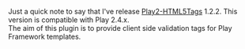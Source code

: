 Just a quick note to say that I've release [Play2-HTML5Tags](https://github.com/loicdescotte/Play2-HTML5Tags) 1.2.2. This version is compatible with Play 2.4.x.  
The aim of this plugin is to provide client side validation tags for Play Framework templates.
